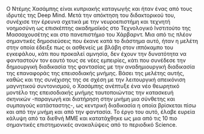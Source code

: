 Ο Ντέμης Χασάμπης είναι κυπριακής καταγωγής και ήταν ένας από τους ιδρυτές της Deep Mind. 
Μετά την απόκτηση του διδακτορικού του, συνέχισε την έρευνα σχετικά με την νευροεπιστήμη και τεχνητή νοημοσύνη ως επισκέπτης ακαδημαϊκός στο Τεχνολογικό Ινστιτούτο της 
Μασσαχουσέτης και στο πανεπιστήμιο του Χάρβαρντ. Μια από τις πλέον σημαντικές δημοσιεύσεις που έκανε κατά το διάστημα αυτό, ήταν η μελέτη στην οποία έδειξε πως οι
ασθενείς με βλάβη στον ιππόκαμπο του εγκεφάλου, κάτι που προκαλεί αμνησία, δεν έχουν την δυνατότητα να φανταστούν τον εαυτό τους σε νέες εμπειρίες, 
κάτι που συνέδεσε την δημιουργική διαδικασία της φαντασίας με την αναδημιουργική διαδικασία της επαναφοράς της επεισοδιακής μνήμης. Βάσει της μελέτης αυτής, 
καθώς και της συνέχισης της σε σχέση με την λειτουργική απεικόνιση μαγνητικού συντονισμού, ο Χασάμπης ανέπτυξε ένα νέο θεωρητικό μοντέλο της επεισοδιακής μνήμης 
ταυτοποιώντας την κατασκευή σκηνικών -παραγωγή και διατήρηση στην μνήμη μια σύνθετης και συμπαγούς κατάσταστης-, 
ως κεντρική διαδικασία η οποία βρίσκεται πίσω και από την μνήμη και από την φαντασία. Το έργο του αυτό, έλαβε ευρεία κάλυψη από τα διεθνή ΜΜΕ και κατατάχθηκε
ως μια από τις 10 πιο σημαντικές επιστημονικές ανακαλύψεις από το περιοδικό Science.

